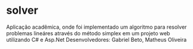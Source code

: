 # solver
Aplicação acadêmica, onde foi implementado um algoritmo para resolver problemas lineáres através do método simplex em um projeto web utilizando C# e Asp.Net
Desenvolvedores: Gabriel Beto, Matheus Oliveira
